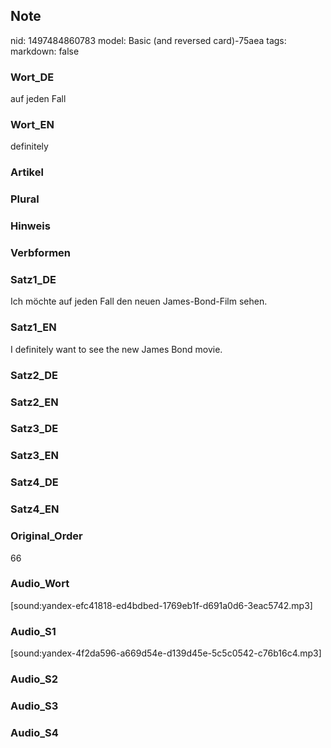 ## Note
nid: 1497484860783
model: Basic (and reversed card)-75aea
tags: 
markdown: false

### Wort_DE
auf jeden Fall

### Wort_EN
definitely

### Artikel


### Plural


### Hinweis


### Verbformen


### Satz1_DE
Ich möchte auf jeden Fall den neuen James-Bond-Film sehen.

### Satz1_EN
I definitely want to see the new James Bond movie.

### Satz2_DE


### Satz2_EN


### Satz3_DE


### Satz3_EN


### Satz4_DE


### Satz4_EN


### Original_Order
66

### Audio_Wort
[sound:yandex-efc41818-ed4bdbed-1769eb1f-d691a0d6-3eac5742.mp3]

### Audio_S1
[sound:yandex-4f2da596-a669d54e-d139d45e-5c5c0542-c76b16c4.mp3]

### Audio_S2


### Audio_S3


### Audio_S4

